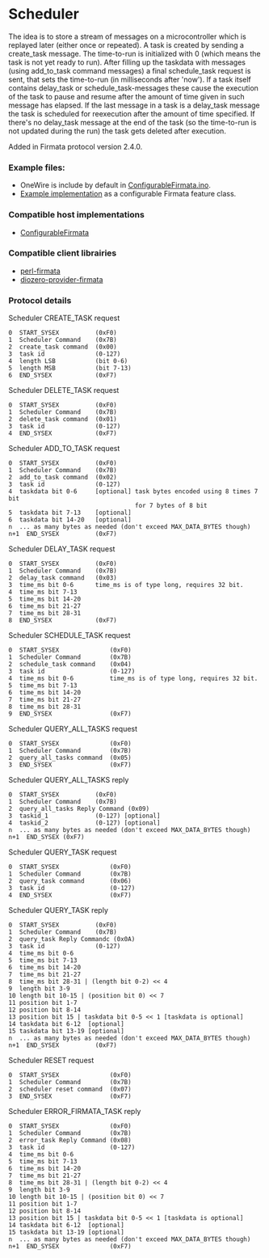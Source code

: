 Scheduler
===

The idea is to store a stream of messages on a microcontroller which is replayed later (either once or repeated). A task is created by sending a create_task message. The time-to-run is initialized with 0 (which means the task is not yet ready to run). After filling up the taskdata with messages (using add_to_task command messages) a final schedule_task request is sent, that sets the time-to-run (in milliseconds after 'now'). If a task itself contains delay_task or schedule_task-messages these cause the execution of the task to pause and resume after the amount of time given in such message has elapsed. If the last message in a task is a delay_task message the task is scheduled for reexecution after the amount of time specified. If there's no delay_task message at the end of the task (so the time-to-run is not updated during the run) the task gets deleted after execution.

Added in Firmata protocol version 2.4.0.


### Example files: 
 * OneWire is include by default in [ConfigurableFirmata.ino](https://github.com/firmata/ConfigurableFirmata/blob/master/examples/ConfigurableFirmata/ConfigurableFirmata.ino). 
 * [Example implementation](https://github.com/firmata/ConfigurableFirmata/blob/master/src/FirmataScheduler.cpp) as a configurable Firmata feature class.


### Compatible host implementations
* [ConfigurableFirmata](https://github.com/firmata/ConfigurableFirmata)


### Compatible client librairies
* [perl-firmata](https://github.com/ntruchsess/perl-firmata)
* [diozero-provider-firmata](https://github.com/mattjlewis/diozero/tree/main/diozero-provider-firmata)


### Protocol details

Scheduler CREATE_TASK request
```
0  START_SYSEX          (0xF0)
1  Scheduler Command    (0x7B)
2  create_task command  (0x00)
3  task id              (0-127)
4  length LSB           (bit 0-6)
5  length MSB           (bit 7-13)
6  END_SYSEX            (0xF7)
```

Scheduler DELETE_TASK request
```
0  START_SYSEX          (0xF0)
1  Scheduler Command    (0x7B)
2  delete_task command  (0x01)
3  task id              (0-127)
4  END_SYSEX            (0xF7)
```

Scheduler ADD_TO_TASK request
```
0  START_SYSEX          (0xF0)
1  Scheduler Command    (0x7B)
2  add_to_task command  (0x02)
3  task id              (0-127)
4  taskdata bit 0-6     [optional] task bytes encoded using 8 times 7 bit
                                   for 7 bytes of 8 bit
5  taskdata bit 7-13    [optional]
6  taskdata bit 14-20   [optional]
n  ... as many bytes as needed (don't exceed MAX_DATA_BYTES though)
n+1  END_SYSEX          (0xF7)
```

Scheduler DELAY_TASK request
```
0  START_SYSEX          (0xF0)
1  Scheduler Command    (0x7B)
2  delay_task command   (0x03)
3  time_ms bit 0-6      time_ms is of type long, requires 32 bit.
4  time_ms bit 7-13
5  time_ms bit 14-20
6  time_ms bit 21-27
7  time_ms bit 28-31
8  END_SYSEX            (0xF7)
```

Scheduler SCHEDULE_TASK request
```
0  START_SYSEX              (0xF0)
1  Scheduler Command        (0x7B)
2  schedule_task command    (0x04)
3  task id                  (0-127)
4  time_ms bit 0-6          time_ms is of type long, requires 32 bit.
5  time_ms bit 7-13
6  time_ms bit 14-20
7  time_ms bit 21-27
8  time_ms bit 28-31
9  END_SYSEX                (0xF7)
```

Scheduler QUERY_ALL_TASKS request
```
0  START_SYSEX              (0xF0)
1  Scheduler Command        (0x7B)
2  query_all_tasks command  (0x05)
3  END_SYSEX                (0xF7)
```

Scheduler QUERY_ALL_TASKS reply
```
0  START_SYSEX          (0xF0)
1  Scheduler Command    (0x7B)
2  query_all_tasks Reply Command (0x09)
3  taskid_1             (0-127) [optional]
4  taskid_2             (0-127) [optional]
n  ... as many bytes as needed (don't exceed MAX_DATA_BYTES though)
n+1  END_SYSEX (0xF7)
```

Scheduler QUERY_TASK request
```
0  START_SYSEX              (0xF0)
1  Scheduler Command        (0x7B)
2  query_task command       (0x06)
3  task id                  (0-127)
4  END_SYSEX                (0xF7)
```

Scheduler QUERY_TASK reply
```
0  START_SYSEX          (0xF0)
1  Scheduler Command    (0x7B)
2  query_task Reply Commandc (0x0A)
3  task id              (0-127)
4  time_ms bit 0-6
5  time_ms bit 7-13
6  time_ms bit 14-20
7  time_ms bit 21-27
8  time_ms bit 28-31 | (length bit 0-2) << 4
9  length bit 3-9
10 length bit 10-15 | (position bit 0) << 7
11 position bit 1-7
12 position bit 8-14
13 position bit 15 | taskdata bit 0-5 << 1 [taskdata is optional]
14 taskdata bit 6-12  [optional]
15 taskdata bit 13-19 [optional]
n  ... as many bytes as needed (don't exceed MAX_DATA_BYTES though)
n+1  END_SYSEX          (0xF7)
```

Scheduler RESET request
```
0  START_SYSEX              (0xF0)
1  Scheduler Command        (0x7B)
2  scheduler reset command  (0x07)
3  END_SYSEX                (0xF7)
```

Scheduler ERROR_FIRMATA_TASK reply
```
0  START_SYSEX              (0xF0)
1  Scheduler Command        (0x7B)
2  error_task Reply Command (0x08)
3  task id                  (0-127)
4  time_ms bit 0-6
5  time_ms bit 7-13
6  time_ms bit 14-20
7  time_ms bit 21-27
8  time_ms bit 28-31 | (length bit 0-2) << 4
9  length bit 3-9
10 length bit 10-15 | (position bit 0) << 7
11 position bit 1-7
12 position bit 8-14
13 position bit 15 | taskdata bit 0-5 << 1 [taskdata is optional]
14 taskdata bit 6-12  [optional]
15 taskdata bit 13-19 [optional]
n  ... as many bytes as needed (don't exceed MAX_DATA_BYTES though)
n+1  END_SYSEX              (0xF7)
```
